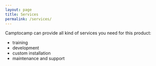 ```yaml
---
layout: page
title: Services 
permalink: /services/
---
```


Camptocamp can provide all kind of services you need for this product:

* training
* development
* custom installation
* maintenance and support

